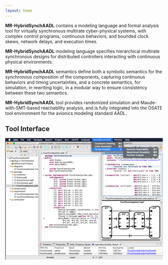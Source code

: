 ```yaml
---
layout: home
---
```

<p>


 <b>MR-HybridSynchAADL</b> contains a modeling language and formal analysis tool for virtually synchronous multirate cyber-physical systems, with complex control programs, continuous behaviors, and bounded clock skews, network delays, and execution times. 
</p>
<p>
 <b>MR-HybridSynchAADL</b> modeling language specifies hierarchical multirate synchronous designs for distributed controllers interacting with continuous physical environments. 
</p>
<p>
 <b>MR-HybridSynchAADL</b> semantics define both a symbolic semantics for the synchronous composition of the components, capturing continuous behaviors and timing uncertainties, and a concrete semantics, for simulation, in rewriting logic, in a modular way to ensure consistency between these two semantics.
</p>
<p>
 <b>MR-HybridSynchAADL</b> tool provides randomized simulation and Maude-with-SMT-based reachability analysis, and is fully integrated into the OSATE tool environment for the avionics modeling standard AADL.
</p>


## Tool Interface
![tool_interface](assets/img/tool_interface2.png?raw=true)
